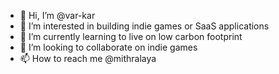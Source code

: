- 👋 Hi, I’m @var-kar
- 👀 I’m interested in building indie games or SaaS applications
- 🌱 I’m currently learning to live on low carbon footprint
- 💞️ I’m looking to collaborate on indie games
- 📫 How to reach me @mithralaya

<!---
var-kar/var-kar is a ✨ special ✨ repository because its `README.md` (this file) appears on your GitHub profile.
You can click the Preview link to take a look at your changes.
--->
